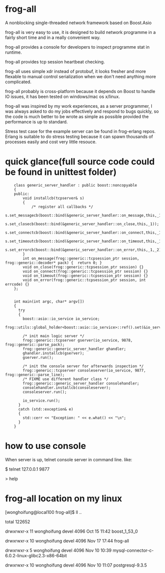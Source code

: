 frog-all
=========

A nonblocking single-threaded network framework based on Boost.Asio

frog-all is very easy to use, it is designed to build network programme in a fairly short time and in a really convenient way.

frog-all provides a console for developers to inspect programme stat in runtime. 

frog-all provides tcp session heartbeat checking.

frog-all uses simple xdr instead of protobuf, it looks fresher and more flexable to manual control serialization when we don't need anything more complicated.

frog-all probably is cross-platform because it depends on Boost to handle IO issues, it has been tested on windows/mac os x/linux.

frog-all was inspired by my work experiences, as a server programmer, I was always asked to do my jobs effectively and respond to bugs quickly, so the code is much better to be wrote as simple as possible provided the performance is up to standard.

Stress test case for the example server can be found in frog-erlang repos. Erlang is suitable to do stress testing because it can spawn thousands of processes easily and cost very little resouce.

quick glance(full source code could be found in unittest folder)
================================================================

        class generic_server_handler : public boost::noncopyable
        {
        public:
            void installcb(tcpserver& s)
            {
                /* register all callbacks */
                s.set_messagecb(boost::bind(&generic_server_handler::on_message,this,_1,_2));
                s.set_closecb(boost::bind(&generic_server_handler::on_close,this,_1));
                s.set_connectcb(boost::bind(&generic_server_handler::on_connect,this,_1));
                s.set_timeoutcb(boost::bind(&generic_server_handler::on_timeout,this,_1));
                s.set_errorcb(boost::bind(&generic_server_handler::on_error,this,_1,_2));
            }
            int on_message(frog::generic::tcpsession_ptr session, frog::generic::decoder* pack) {  return 0; }
            void on_close(frog::generic::tcpsession_ptr session) {}
            void on_connect(frog::generic::tcpsession_ptr session) {}
            void on_timeout(frog::generic::tcpsession_ptr session) {}
            void on_error(frog::generic::tcpsession_ptr session, int errcode) {}
        };
        
        
        int main(int argc, char* argv[])
        {
          try 
          {    
            boost::asio::io_service io_service;
            frog::utils::global_holder<boost::asio::io_service>::ref().set(&io_service);
        
            /* init main logic server */
            frog::generic::tcpserver gserver(io_service, 9878, frog::generic::parse_pack);
            frog::generic::generic_server_handler ghandler;
            ghandler.installcb(gserver);
            gserver.run();
        
            /* init the console server for afterwards inspection */
            frog::generic::tcpserver consoleserver(io_service, 9877, frog::generic::parse_line);
            /* FIXME use different handler class */
            frog::generic::generic_server_handler consolehandler;
            consolehandler.installcb(consoleserver);
            consoleserver.run();
        
            io_service.run();
          } 
          catch (std::exception& e) 
          {
            std::cerr << "Exception: " << e.what() << "\n";
          }
        }
        
how to use console
==================

When server is up, telnet console server in command line. like:

$ telnet 127.0.0.1 9877

\> help


frog-all location on my linux
==============================

[wonghoifung@local100 frog-all]$ ll ..

total 122652

drwxrwxr-x 11 wonghoifung devel     4096 Oct 15 11:42 boost_1_53_0

drwxrwxr-x 10 wonghoifung devel     4096 Nov 17 17:44 frog-all

drwxrwxr-x  5 wonghoifung devel     4096 Nov 10 10:39 mysql-connector-c-6.0.2-linux-glibc2.3-x86-64bit

drwxrwxr-x 10 wonghoifung devel     4096 Nov 10 11:07 postgresql-9.3.5

